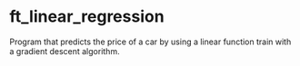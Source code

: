 # ft_linear_regression
Program that predicts the price of a car by using a linear function train with a gradient descent algorithm.
